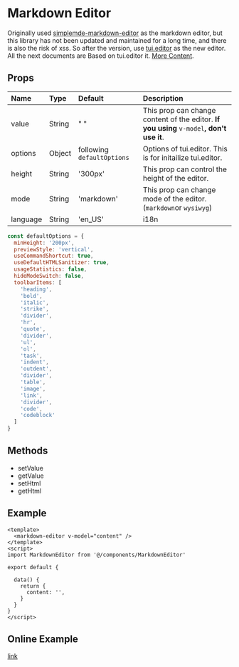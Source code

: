 # Markdown Editor

Originally used [simplemde-markdown-editor](https://github.com/sparksuite/simplemde-markdown-editor) as the markdown editor, but this library has not been updated and maintained for a long time, and there is also the risk of xss. So after the  version, use [tui.editor](https://github.com/nhnent/tui.editor) as the new editor. All the next documents are Based on tui.editor it. [More Content](https://github.com/nhnent/tui.editor).

## Props

| Name | Type | Default | Description |
| :--- | :--- | :--- | :--- |
| value | String | " " | This prop can change content of the editor. **If you using** `v-model`**, don't use it**. |
| options | Object | following `defaultOptions` | Options of tui.editor. This is for initailize tui.editor. |
| height | String | '300px' | This prop can control the height of the editor. |
| mode | String | 'markdown' | This prop can change mode of the editor. \(`markdown`or `wysiwyg`\) |
| language | String | 'en\_US' | i18n |

```javascript
const defaultOptions = {
  minHeight: '200px',
  previewStyle: 'vertical',
  useCommandShortcut: true,
  useDefaultHTMLSanitizer: true,
  usageStatistics: false,
  hideModeSwitch: false,
  toolbarItems: [
    'heading',
    'bold',
    'italic',
    'strike',
    'divider',
    'hr',
    'quote',
    'divider',
    'ul',
    'ol',
    'task',
    'indent',
    'outdent',
    'divider',
    'table',
    'image',
    'link',
    'divider',
    'code',
    'codeblock'
  ]
}
```

## Methods

* setValue
* getValue
* setHtml
* getHtml

## Example

```markup
<template>
  <markdown-editor v-model="content" />
</template>
<script>
import MarkdownEditor from '@/components/MarkdownEditor'

export default {

  data() {
    return {
      content: '',
    }
  }
}
</script>
```

## Online Example

[link](https://panjiachen.github.io/vue-element-admin/#/components/markdown)

